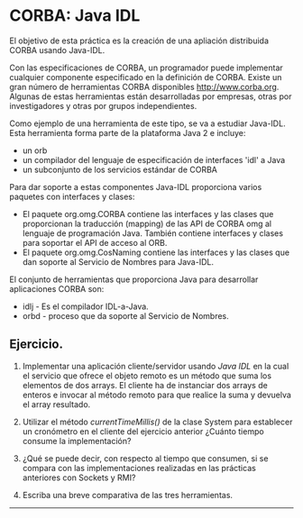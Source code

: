 # CORBA: Java IDL 

El objetivo de esta práctica es la creación de una apliación distribuida
CORBA usando Java-IDL.

Con las especificaciones de CORBA, un programador puede implementar cualquier
componente especificado en la definición de CORBA.
Existe un gran número de herramientas CORBA disponibles http://www.corba.org.
Algunas de estas herramientas están desarrolladas por empresas, otras por investigadores
y otras por grupos independientes.

Como ejemplo de una herramienta de este tipo, se va a estudiar Java-IDL.
Esta herramienta forma parte de la plataforma Java 2 e incluye:

  * un orb 
  * un compilador del lenguaje de especificación de interfaces 'idl' a Java
  * un subconjunto de los servicios estándar de CORBA

Para dar soporte a estas componentes Java-IDL proporciona varios paquetes con interfaces y clases:

 * El paquete org.omg.CORBA contiene las interfaces y las clases
   que proporcionan la traducción (mapping) de las API 
   de CORBA omg al lenguaje de programación Java.
   También contiene interfaces y clases para soportar el API 
   de acceso al ORB.
 * El paquete org.omg.CosNaming contiene las interfaces y las clases
   que dan soporte al Servicio de Nombres para Java-IDL. 

El conjunto de herramientas que proporciona Java para desarrollar aplicaciones CORBA son:
 
 * idlj - Es el compilador IDL-a-Java. 
 * orbd - proceso que da soporte al Servicio de Nombres.

## Ejercicio.

1.  Implementar una aplicación cliente/servidor usando *Java IDL* 
    en la cual el servicio que ofrece el objeto remoto es un método 
    que suma los elementos de dos arrays. 
    El cliente ha de instanciar dos arrays de enteros e invocar 
    al método remoto para que realice la suma y devuelva el array resultado. 

2. Utilizar el método *currentTimeMillis()* de la clase System para establecer un
   cronómetro en el cliente del ejercicio anterior ¿Cuánto tiempo consume la implementación?

3. ¿Qué se puede decir, con respecto al tiempo que consumen, si se compara con
   las implementaciones realizadas en las prácticas anteriores con Sockets y RMI? 

4. Escriba una breve comparativa de las tres herramientas.
-----------------------------------------------------------------------------
